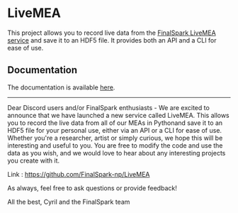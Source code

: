 # LiveMEA

This project allows you to record live data from the [FinalSpark LiveMEA service](https://livemea.finalspark.com/live) and save it to an HDF5 file. It provides both an API and a CLI for ease of use.

## Documentation

The documentation is available [here](https://finalspark-np.github.io/np-docs/np_utils/livemea.html).

---

Dear Discord users and/or FinalSpark enthusiasts - We are excited to announce that we have launched a new service called LiveMEA.
This allows you to record the live data from all of our MEAs in Pythonand save it to an HDF5 file for your personal use, either via an API or a CLI for ease of use.
Whether you're a researcher, artist or simply curious, we hope this will be interesting and useful to you.
You are free to modify the code and use the data as you wish, and we would love to hear about any interesting projects you create with it.

Link : https://github.com/FinalSpark-np/LiveMEA

As always, feel free to ask questions or provide feedback!

All the best,
Cyril and the FinalSpark team

